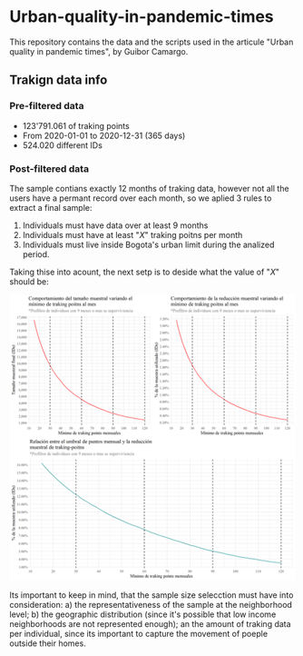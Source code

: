 # Urban-quality-in-pandemic-times
This repository contains the data and the scripts used in the articule "Urban quality in pandemic times", by Guibor Camargo.


## Trakign data info
### Pre-filtered data
- 123'791.061 of traking points
- From 2020-01-01 to 2020-12-31 (365 days)
- 524.020 different IDs


### Post-filtered data
The sample contians exactly 12 months of traking data, however not all the users have a permant record over each month, so we aplied 3 rules to extract a final sample:

1. Individuals must have data over at least 9 months
2. Individuals must have at least "$X$" traking poitns per month
3. Individuals must live inside Bogota's urban limit during the analized period.

Taking thise into acount, the next setp is to deside what the value of "$X$" should be: 

![alt text](https://github.com/Guibi1994/Urban-quality-in-pandemic-times/blob/main/3.%20Graficas/0.%20Seleccion%20muestral%20Traking%20points.png)

Its important to keep in mind, that the sample size selecction must have into consideration: a) the representativeness of the sample at the neighborhood level; b) the geographic distribution (since it's possible that low income neighborhoods are not represented enough); an the amount of traking data per individual, since its important to capture the movement of poeple outside their homes.

